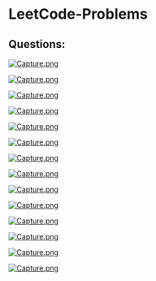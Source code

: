# LeetCode-Problems
## Questions:

[![Capture.png](https://i.postimg.cc/s2C84YYW/Capture.png)](https://postimg.cc/FYGD9JnF)


[![Capture.png](https://i.postimg.cc/NMxDvt5q/Capture.png)](https://postimg.cc/gXn83fVN)


[![Capture.png](https://i.postimg.cc/3NRXMDsm/Capture.png)](https://postimg.cc/njyjBMch)


[![Capture.png](https://i.postimg.cc/0ypJBfzh/Capture.png)](https://postimg.cc/w1jvtDck)


[![Capture.png](https://i.postimg.cc/NLvj63kF/Capture.png)](https://postimg.cc/309h7b6Q)


[![Capture.png](https://i.postimg.cc/3rsCR9Db/Capture.png)](https://postimg.cc/Cd4frG7j)


[![Capture.png](https://i.postimg.cc/d1zdhtDT/Capture.png)](https://postimg.cc/34FW6hXK)


[![Capture.png](https://i.postimg.cc/yNG3GYmr/Capture.png)](https://postimg.cc/4Kz37GFz)


[![Capture.png](https://i.postimg.cc/Zn890811/Capture.png)](https://postimg.cc/V0NsVCsR)


[![Capture.png](https://i.postimg.cc/xT98tzr1/Capture.png)](https://postimg.cc/xqF9dqTw)


[![Capture.png](https://i.postimg.cc/cHZG0fBK/Capture.png)](https://postimg.cc/jW8Fhw9K)


[![Capture.png](https://i.postimg.cc/YSRbLgwL/Capture.png)](https://postimg.cc/944GvD0c)


[![Capture.png](https://i.postimg.cc/L51WPXDd/Capture.png)](https://postimg.cc/SYmVFmHV)


[![Capture.png](https://i.postimg.cc/FKzDczFP/Capture.png)](https://postimg.cc/JywNC1kJ)

